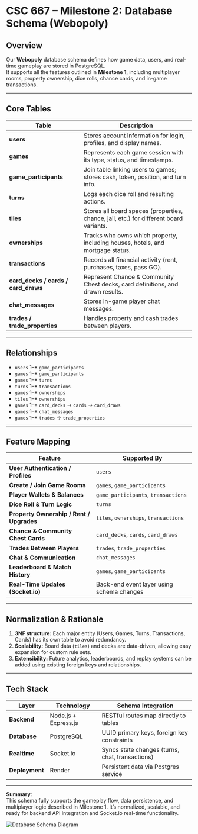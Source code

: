 # CSC 667 – Milestone 2: Database Schema (Webopoly)

## Overview
Our **Webopoly** database schema defines how game data, users, and real-time gameplay are stored in PostgreSQL.  
It supports all the features outlined in **Milestone 1**, including multiplayer rooms, property ownership, dice rolls, chance cards, and in-game transactions.

---

## Core Tables

| Table | Description |
|--------|--------------|
| **users** | Stores account information for login, profiles, and display names. |
| **games** | Represents each game session with its type, status, and timestamps. |
| **game_participants** | Join table linking users to games; stores cash, token, position, and turn info. |
| **turns** | Logs each dice roll and resulting actions. |
| **tiles** | Stores all board spaces (properties, chance, jail, etc.) for different board variants. |
| **ownerships** | Tracks who owns which property, including houses, hotels, and mortgage status. |
| **transactions** | Records all financial activity (rent, purchases, taxes, pass GO). |
| **card_decks / cards / card_draws** | Represent Chance & Community Chest decks, card definitions, and drawn results. |
| **chat_messages** | Stores in-game player chat messages. |
| **trades / trade_properties** | Handles property and cash trades between players. |

---

## Relationships

- `users` 1–* `game_participants`
- `games` 1–* `game_participants`
- `games` 1–* `turns`
- `turns` 1–* `transactions`
- `games` 1–* `ownerships`
- `tiles` 1–* `ownerships`
- `games` 1–* `card_decks` → `cards` → `card_draws`
- `games` 1–* `chat_messages`
- `games` 1–* `trades` → `trade_properties`

---

## Feature Mapping

| Feature | Supported By |
|----------|---------------|
| **User Authentication / Profiles** | `users` |
| **Create / Join Game Rooms** | `games`, `game_participants` |
| **Player Wallets & Balances** | `game_participants`, `transactions` |
| **Dice Roll & Turn Logic** | `turns` |
| **Property Ownership / Rent / Upgrades** | `tiles`, `ownerships`, `transactions` |
| **Chance & Community Chest Cards** | `card_decks`, `cards`, `card_draws` |
| **Trades Between Players** | `trades`, `trade_properties` |
| **Chat & Communication** | `chat_messages` |
| **Leaderboard & Match History** | `games`, `game_participants` |
| **Real-Time Updates (Socket.io)** | Back-end event layer using schema changes |

---

## Normalization & Rationale

1. **3NF structure:** Each major entity (Users, Games, Turns, Transactions, Cards) has its own table to avoid redundancy.  
2. **Scalability:** Board data (`tiles`) and decks are data-driven, allowing easy expansion for custom rule sets.  
3. **Extensibility:** Future analytics, leaderboards, and replay systems can be added using existing foreign keys and relationships.

---

## Tech Stack

| Layer | Technology | Schema Integration |
|--------|-------------|--------------------|
| **Backend** | Node.js + Express.js | RESTful routes map directly to tables |
| **Database** | PostgreSQL | UUID primary keys, foreign key constraints |
| **Realtime** | Socket.io | Syncs state changes (turns, chat, transactions) |
| **Deployment** | Render | Persistent data via Postgres service |

---

 **Summary:**  
This schema fully supports the gameplay flow, data persistence, and multiplayer logic described in Milestone 1. It’s normalized, scalable, and ready for backend API integration and Socket.io real-time functionality.

![Database Schema Diagram](./Milestone_2_DB_Diagram.png)


